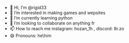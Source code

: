 - 👋 Hi, I’m @rigid33
- 👀 I’m interested in making games and wepsites
- 🌱 I’m currently learning python
- 💞️ I’m looking to collaborate on anything fr
- 📫 How to reach me instagram: hozan_1h , discord: 8r.zo
- 😄 Pronouns: he\him


<!---
rigid33/rigid33 is a ✨ special ✨ repository because its `README.md` (this file) appears on your GitHub profile.
You can click the Preview link to take a look at your changes.
--->
